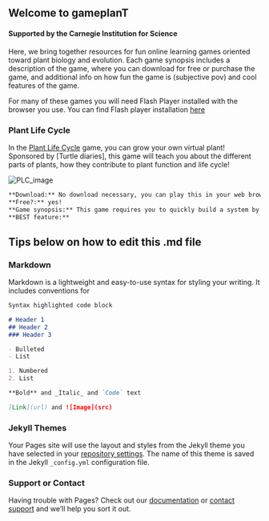 ## Welcome to gameplanT 
#### Supported by the Carnegie Institution for Science

Here, we bring together resources for fun online learning games oriented toward plant biology and evolution. Each game synopsis includes a description of the game, where you can download for free or purchase the game, and additional info on how fun the game is (subjective pov) and cool features of the game. 

For many of these games you will need Flash Player installed with the browser you use. You can find Flash player installation [here](get.adobe.com/flashplayer/)

### Plant Life Cycle
In the [Plant Life Cycle](https://www.turtlediary.com/game/grow-a-plant.html) game, you can grow your own virtual plant! Sponsored by [Turtle diaries], this game will teach you about the different parts of plants, how they contribute to plant function and life cycle!

![PLC_image](plc_screnshot.png)

```markdown
**Download:** No download necessary, you can play this in your web browser! Go to -> [Plant Life Cycle](https://www.turtlediary.com/game/grow-a-plant.html)
**Free?:** yes!
**Game synopsis:** This game requires you to quickly build a system by which you can water and fertilize your plants. 
**BEST feature:** 

```


## Tips below on how to edit this .md file
### Markdown

Markdown is a lightweight and easy-to-use syntax for styling your writing. It includes conventions for

```markdown
Syntax highlighted code block

# Header 1
## Header 2
### Header 3

- Bulleted
- List

1. Numbered
2. List

**Bold** and _Italic_ and `Code` text

[Link](url) and ![Image](src)
```

### Jekyll Themes

Your Pages site will use the layout and styles from the Jekyll theme you have selected in your [repository settings](https://github.com/gameplanT/gameplanT.github.io/settings). The name of this theme is saved in the Jekyll `_config.yml` configuration file.

### Support or Contact

Having trouble with Pages? Check out our [documentation](https://docs.github.com/categories/github-pages-basics/) or [contact support](https://github.com/contact) and we’ll help you sort it out.
